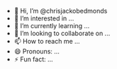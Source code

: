 - 👋 Hi, I’m @chrisjackobedmonds
- 👀 I’m interested in ...
- 🌱 I’m currently learning ...
- 💞️ I’m looking to collaborate on ...
- 📫 How to reach me ...
- 😄 Pronouns: ...
- ⚡ Fun fact: ...

<!---
chrisjackobedmonds/chrisjackobedmonds is a ✨ special ✨ repository because its `README.md` (this file) appears on your GitHub profile.
You can click the Preview link to take a look at your changes.
--->

